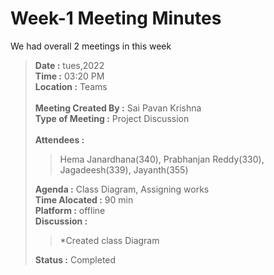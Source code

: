 # Week-1 Meeting Minutes

We had overall 2 meetings in this week<br>
> **Date :** tues,2022<br>
> **Time :** 03:20 PM<br>
> **Location :** Teams<br>
> <br>
> **Meeting Created By :** Sai Pavan Krishna<br>
> **Type of Meeting :** Project Discussion<br>
> <br>
> **Attendees :** 
>> Hema Janardhana(340), Prabhanjan Reddy(330), Jagadeesh(339), Jayanth(355) <br>
>
> **Agenda :** Class Diagram, Assigning works <br>
> **Time Alocated :** 90 min<br>
> **Platform :** offline<br>
> **Discussion :**<br>
>> *Created class Diagram <br>
>
> **Status :** Completed<br>
